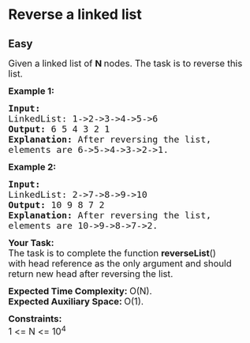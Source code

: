 # Reverse a linked list
## Easy 
<div class="problem-statement" style="user-select: auto;">
                <p style="user-select: auto;"></p><p style="user-select: auto;"><span style="font-size: 18px; user-select: auto;">Given a linked list of <strong style="user-select: auto;">N </strong>nodes. The task is to reverse this list.</span></p>

<p style="user-select: auto;"><strong style="user-select: auto;"><span style="font-size: 18px; user-select: auto;">Example 1:</span></strong></p>

<pre style="user-select: auto;"><strong style="user-select: auto;"><span style="font-size: 18px; user-select: auto;">Input:
</span></strong><span style="font-size: 18px; user-select: auto;">LinkedList: 1-&gt;2-&gt;3-&gt;4-&gt;5-&gt;6
<strong style="user-select: auto;">Output: </strong>6 5 4 3 2 1<strong style="user-select: auto;">
Explanation: </strong>After reversing the list, 
elements are 6-&gt;5-&gt;4-&gt;3-&gt;2-&gt;1.</span>
</pre>

<p style="user-select: auto;"><strong style="user-select: auto;"><span style="font-size: 18px; user-select: auto;">Example 2:</span></strong></p>

<pre style="user-select: auto;"><strong style="user-select: auto;"><span style="font-size: 18px; user-select: auto;">Input:
</span></strong><span style="font-size: 18px; user-select: auto;">LinkedList: 2-&gt;7-&gt;8-&gt;9-&gt;10
<strong style="user-select: auto;">Output: </strong>10 9 8 7 2<strong style="user-select: auto;">
Explanation: </strong>After reversing the list,
elements are&nbsp;10-&gt;9-&gt;8-&gt;7-&gt;2.</span></pre>

<p style="user-select: auto;"><span style="font-size: 18px; user-select: auto;"><strong style="user-select: auto;">Your&nbsp;Task:</strong><br style="user-select: auto;">
The task is to complete the function <strong style="user-select: auto;">reverseList</strong>() with&nbsp;head reference as the only argument and should return new head after reversing the list.</span></p>

<p style="user-select: auto;"><span style="font-size: 18px; user-select: auto;"><strong style="user-select: auto;">Expected Time Complexity:&nbsp;</strong>O(N).<br style="user-select: auto;">
<strong style="user-select: auto;">Expected Auxiliary Space:&nbsp;</strong>O(1).</span></p>

<p style="user-select: auto;"><span style="font-size: 18px; user-select: auto;"><strong style="user-select: auto;">Constraints:</strong><br style="user-select: auto;">
1 &lt;= N &lt;= 10<sup style="user-select: auto;">4</sup></span></p>

<p style="user-select: auto;">&nbsp;</p>
 <p style="user-select: auto;"></p>
            </div>